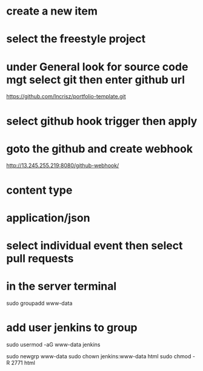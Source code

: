 # create a new item
# select the freestyle project
# under General look for source code mgt select git then enter github url
https://github.com/Incrisz/portfolio-template.git
# select github hook trigger then apply

# goto the github and create webhook 
http://13.245.255.219:8080/github-webhook/
# content type
# application/json
# select individual event then select pull requests

# in the server terminal
sudo groupadd www-data

# add user jenkins to group
sudo usermod -aG www-data jenkins

sudo newgrp www-data
sudo chown jenkins:www-data html
sudo chmod -R 2771 html
